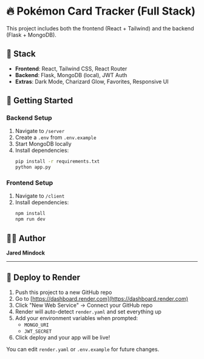# 🔥 Pokémon Card Tracker (Full Stack)

This project includes both the frontend (React + Tailwind) and the backend (Flask + MongoDB).

## 🧱 Stack

- **Frontend**: React, Tailwind CSS, React Router
- **Backend**: Flask, MongoDB (local), JWT Auth
- **Extras**: Dark Mode, Charizard Glow, Favorites, Responsive UI

## 🚀 Getting Started

### Backend Setup
1. Navigate to `/server`
2. Create a `.env` from `.env.example`
3. Start MongoDB locally
4. Install dependencies:
   ```bash
   pip install -r requirements.txt
   python app.py
   ```

### Frontend Setup
1. Navigate to `/client`
2. Install dependencies:
   ```bash
   npm install
   npm run dev
   ```

## 👨‍💻 Author
**Jared Mindock**

---

## 🚀 Deploy to Render

1. Push this project to a new GitHub repo
2. Go to [https://dashboard.render.com](https://dashboard.render.com)
3. Click "New Web Service" → Connect your GitHub repo
4. Render will auto-detect `render.yaml` and set everything up
5. Add your environment variables when prompted:
   - `MONGO_URI`
   - `JWT_SECRET`
6. Click deploy and your app will be live!

You can edit `render.yaml` or `.env.example` for future changes.
